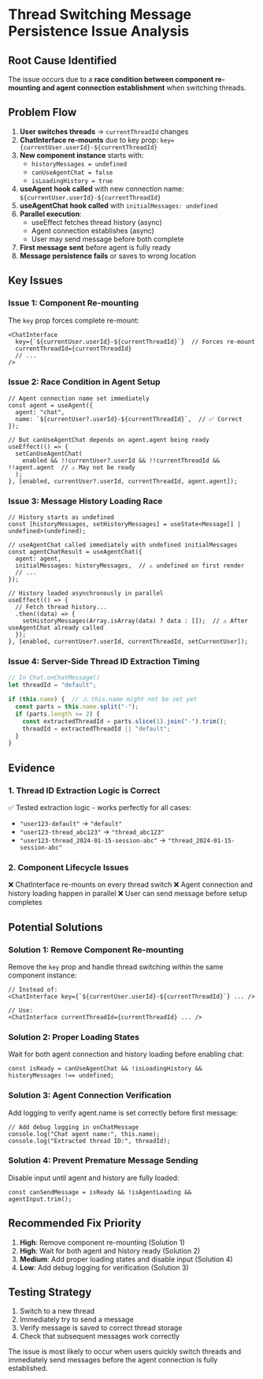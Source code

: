# Thread Switching Message Persistence Issue Analysis

## Root Cause Identified

The issue occurs due to a **race condition between component re-mounting and agent connection establishment** when switching threads.

## Problem Flow

1. **User switches threads** → `currentThreadId` changes
2. **ChatInterface re-mounts** due to key prop: `key={currentUser.userId}-${currentThreadId}`
3. **New component instance** starts with:
   - `historyMessages = undefined`
   - `canUseAgentChat = false`
   - `isLoadingHistory = true`
4. **useAgent hook called** with new connection name: `${currentUser.userId}-${currentThreadId}`
5. **useAgentChat hook called** with `initialMessages: undefined`
6. **Parallel execution**:
   - useEffect fetches thread history (async)
   - Agent connection establishes (async)
   - User may send message before both complete
7. **First message sent** before agent is fully ready
8. **Message persistence fails** or saves to wrong location

## Key Issues

### Issue 1: Component Re-mounting
The `key` prop forces complete re-mount:
```tsx
<ChatInterface
  key={`${currentUser.userId}-${currentThreadId}`}  // Forces re-mount
  currentThreadId={currentThreadId}
  // ...
/>
```

### Issue 2: Race Condition in Agent Setup
```tsx
// Agent connection name set immediately
const agent = useAgent({
  agent: "chat",
  name: `${currentUser?.userId}-${currentThreadId}`,  // ✅ Correct
});

// But canUseAgentChat depends on agent.agent being ready
useEffect(() => {
  setCanUseAgentChat(
    enabled && !!currentUser?.userId && !!currentThreadId && !!agent.agent  // ⚠️ May not be ready
  );
}, [enabled, currentUser?.userId, currentThreadId, agent.agent]);
```

### Issue 3: Message History Loading Race
```tsx
// History starts as undefined
const [historyMessages, setHistoryMessages] = useState<Message[] | undefined>(undefined);

// useAgentChat called immediately with undefined initialMessages
const agentChatResult = useAgentChat({
  agent: agent,
  initialMessages: historyMessages,  // ⚠️ undefined on first render
  // ...
});

// History loaded asynchronously in parallel
useEffect(() => {
  // Fetch thread history...
  .then((data) => {
    setHistoryMessages(Array.isArray(data) ? data : []);  // ⚠️ After useAgentChat already called
  });
}, [enabled, currentUser?.userId, currentThreadId, setCurrentUser]);
```

### Issue 4: Server-Side Thread ID Extraction Timing
```typescript
// In Chat.onChatMessage()
let threadId = "default";

if (this.name) {  // ⚠️ this.name might not be set yet
  const parts = this.name.split("-");
  if (parts.length >= 2) {
    const extractedThreadId = parts.slice(1).join("-").trim();
    threadId = extractedThreadId || "default";
  }
}
```

## Evidence

### 1. Thread ID Extraction Logic is Correct
✅ Tested extraction logic - works perfectly for all cases:
- `"user123-default"` → `"default"`
- `"user123-thread_abc123"` → `"thread_abc123"`
- `"user123-thread_2024-01-15-session-abc"` → `"thread_2024-01-15-session-abc"`

### 2. Component Lifecycle Issues
❌ ChatInterface re-mounts on every thread switch
❌ Agent connection and history loading happen in parallel
❌ User can send message before setup completes

## Potential Solutions

### Solution 1: Remove Component Re-mounting
Remove the `key` prop and handle thread switching within the same component instance:

```tsx
// Instead of:
<ChatInterface key={`${currentUser.userId}-${currentThreadId}`} ... />

// Use:
<ChatInterface currentThreadId={currentThreadId} ... />
```

### Solution 2: Proper Loading States
Wait for both agent connection and history loading before enabling chat:

```tsx
const isReady = canUseAgentChat && !isLoadingHistory && historyMessages !== undefined;
```

### Solution 3: Agent Connection Verification
Add logging to verify agent.name is set correctly before first message:

```tsx
// Add debug logging in onChatMessage
console.log("Chat agent name:", this.name);
console.log("Extracted thread ID:", threadId);
```

### Solution 4: Prevent Premature Message Sending
Disable input until agent and history are fully loaded:

```tsx
const canSendMessage = isReady && !isAgentLoading && agentInput.trim();
```

## Recommended Fix Priority

1. **High**: Remove component re-mounting (Solution 1)
2. **High**: Wait for both agent and history ready (Solution 2) 
3. **Medium**: Add proper loading states and disable input (Solution 4)
4. **Low**: Add debug logging for verification (Solution 3)

## Testing Strategy

1. Switch to a new thread
2. Immediately try to send a message
3. Verify message is saved to correct thread storage
4. Check that subsequent messages work correctly

The issue is most likely to occur when users quickly switch threads and immediately send messages before the agent connection is fully established.